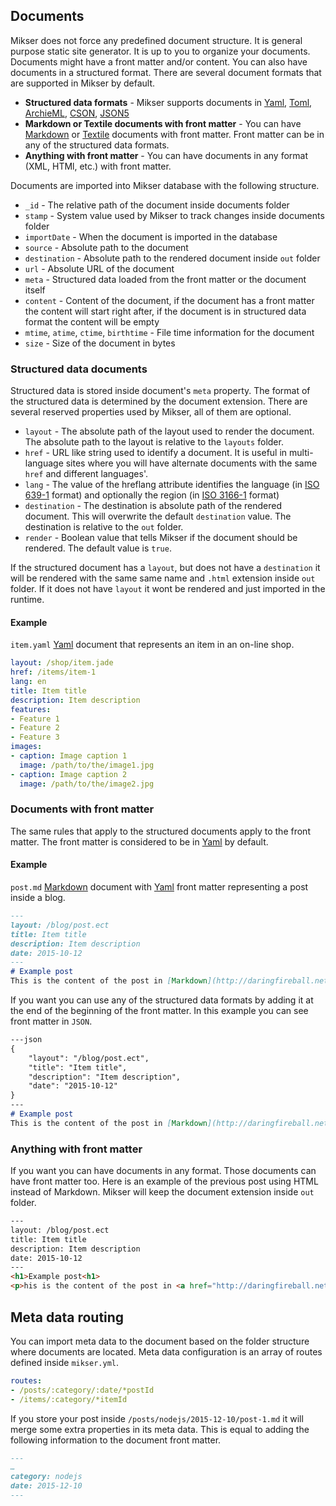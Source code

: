 ## Documents
Mikser does not force any predefined document structure. It is general purpose static site generator. It is up to you to  organize your documents. Documents might have a front matter and/or content. You can also have documents in a structured format. There are several document formats that are supported in Mikser by default.

* **Structured data formats** - Mikser supports documents in [Yaml](http://www.yaml.org/), [Toml](https://github.com/toml-lang/toml), [ArchieML](http://archieml.org/), [CSON](https://github.com/bevry/cson), [JSON5](http://json5.org/)
* **Markdown or Textile documents with front matter** - You can have [Markdown](http://daringfireball.net/projects/markdown/) or [Textile](http://redcloth.org/textile/) documents with front matter. Front matter can be in any of the structured data formats.
* **Anything with front matter** - You can have documents in any format (XML, HTMl, etc.) with front matter.

Documents are imported into Mikser database with the following structure.

* `_id` - The relative path of the document inside documents folder
* `stamp` - System value used by Mikser to track changes inside documents folder
* `importDate`  - When the document is imported in the database
* `source` - Absolute path to the document
* `destination` - Absolute path to the rendered document inside `out` folder
* `url` - Absolute URL of the document
* `meta` - Structured data loaded from the front matter or the document itself
* `content` - Content of the document, if the document has a front matter the content will start right after, if the document is in structured data format the content will be empty
* `mtime`, `atime`, `ctime`, `birthtime` - File time information for the document
* `size` - Size of the document in bytes

### Structured data documents
Structured data is stored inside document's `meta` property. The format of the structured data is determined by the document extension. There are several reserved properties used by Mikser, all of them are optional.

* `layout` - The absolute path of the layout used to render the document. The absolute path to the layout is relative to the `layouts` folder.
* `href` - URL like string used to identify a document. It is useful in multi-language sites where you will have alternate documents with the same `href` and different languages'.
* `lang` - The value of the hreflang attribute identifies the language (in [ISO 639-1](http://en.wikipedia.org/wiki/List_of_ISO_639-1_codes) format) and optionally the region (in [ISO 3166-1](http://en.wikipedia.org/wiki/ISO_3166-1_alpha-2) format)
* `destination` - The destination is absolute path of the rendered document. This will overwrite the default `destination` value. The destination is relative to the `out` folder.
* `render` - Boolean value that tells Mikser if the document should be rendered. The default value is `true`.

If the structured document has a `layout`, but does not have a `destination` it will be rendered with the same same name and `.html` extension inside `out` folder. If it does not have `layout` it wont be rendered and just imported in the runtime.

#### Example
`item.yaml` [Yaml](http://www.yaml.org/) document that represents an item in an on-line shop.

```yaml
layout: /shop/item.jade
href: /items/item-1
lang: en
title: Item title
description: Item description
features:
- Feature 1
- Feature 2
- Feature 3
images:
- caption: Image caption 1
  image: /path/to/the/image1.jpg
- caption: Image caption 2
  image: /path/to/the/image2.jpg
```

### Documents with front matter
The same rules that apply to the structured documents apply to the front matter. The front matter is considered to be in [Yaml](http://www.yaml.org/) by default. 

#### Example
`post.md` [Markdown](http://daringfireball.net/projects/markdown/) document with [Yaml](http://www.yaml.org/) front matter representing a post inside a blog.

```md
---
layout: /blog/post.ect
title: Item title
description: Item description
date: 2015-10-12
---
# Example post
This is the content of the post in [Markdown](http://daringfireball.net/projects/markdown/).
```

If you want you can use any of the structured data formats by adding it at the end of the beginning of the front matter. In this example you can see front matter in `JSON`.

```md
---json
{
	"layout": "/blog/post.ect",
	"title": "Item title",
	"description": "Item description",
	"date": "2015-10-12"
}
---
# Example post
This is the content of the post in [Markdown](http://daringfireball.net/projects/markdown/).
```

### Anything with front matter
If you want you can have documents in any format. Those documents can have front matter too. Here is an example of the previous post using HTML instead of Markdown. Mikser will keep the document extension inside `out` folder.

```html
---
layout: /blog/post.ect
title: Item title
description: Item description
date: 2015-10-12
---
<h1>Example post<h1>
<p>his is the content of the post in <a href="http://daringfireball.net/projects/markdown/">Markdown<a/>.
```

## Meta data routing
You can import meta data to the document based on the folder structure where documents are located. Meta data configuration is an array of routes defined inside `mikser.yml`.

```yaml
routes:
- /posts/:category/:date/*postId
- /items/:category/*itemId
```

If you store your post inside `/posts/nodejs/2015-12-10/post-1.md` it will merge some extra properties in its meta data. This is equal to adding the following information to the document front matter.

```md
---
…
category: nodejs
date: 2015-12-10
---
```